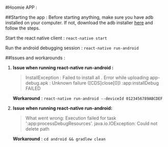 #Hoomie APP :

##Starting the app :
Before starting anything, make sure you have adb installed on your computer. If not, download the adb installer [here](https://dl.google.com/android/repository/platform-tools-latest-windows.zip) and follow the steps.

Start the react native client :
    `react-native start`
    
Run the android debugging session :
    `react-native run-android`

##Issues and workarounds :


 1. **Issue when running react-native run-android :**
     >InstallException : Failed to install all .
    Error while uploading app-debug.apk : Unknown failure ([CDS]close[0]) :app:installDebug FAILED

    **Workaround** : `react-native run-android --deviceId 0123456789ABCDEF`

2. **Issue when running react-native run-android:**
    > What went wrong:
    Execution failed for task ':app:processDebugResources'.
    java.io.IOException: Could not delete path
    
    **Workaround** : `cd android && gradlew clean`